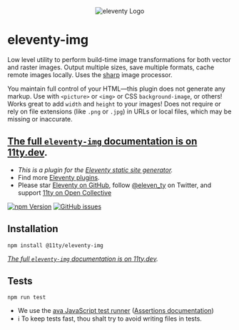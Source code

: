 <p align="center"><img src="https://www.11ty.dev/img/logo-github.png" alt="eleventy Logo"></p>

# eleventy-img

Low level utility to perform build-time image transformations for both vector and raster images. Output multiple sizes, save multiple formats, cache remote images locally. Uses the [sharp](https://sharp.pixelplumbing.com/) image processor.

You maintain full control of your HTML—this plugin does not generate any markup. Use with `<picture>` or `<img>` or CSS `background-image`, or others! Works great to add `width` and `height` to your images! Does not require or rely on file extensions (like `.png` or `.jpg`) in URLs or local files, which may be missing or inaccurate.

## [The full `eleventy-img` documentation is on 11ty.dev](https://www.11ty.dev/docs/plugins/image/).

* _This is a plugin for the [Eleventy static site generator](https://www.11ty.dev/)._
* Find more [Eleventy plugins](https://www.11ty.dev/docs/plugins/).
* Please star [Eleventy on GitHub](https://github.com/11ty/eleventy/), follow [@eleven_ty](https://twitter.com/eleven_ty) on Twitter, and support [11ty on Open Collective](https://opencollective.com/11ty)

[![npm Version](https://img.shields.io/npm/v/@11ty/eleventy-img.svg?style=for-the-badge)](https://www.npmjs.com/package/@11ty/eleventy-img) [![GitHub issues](https://img.shields.io/github/issues/11ty/eleventy-img.svg?style=for-the-badge)](https://github.com/11ty/eleventy/issues)

## Installation

```
npm install @11ty/eleventy-img
```

_[The full `eleventy-img` documentation is on 11ty.dev](https://www.11ty.dev/docs/plugins/image/)._

## Tests

```
npm run test
```

- We use the [ava JavaScript test runner](https://github.com/avajs/ava) ([Assertions documentation](https://github.com/avajs/ava/blob/master/docs/03-assertions.md))
- ℹ️ To keep tests fast, thou shalt try to avoid writing files in tests.
